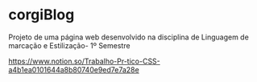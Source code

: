 # corgiBlog
Projeto de uma página web desenvolvido na disciplina de Linguagem de marcação e Estilização- 1º Semestre


https://www.notion.so/Trabalho-Pr-tico-CSS-a4b1ea0101644a8b80740e9ed7e7a28e
